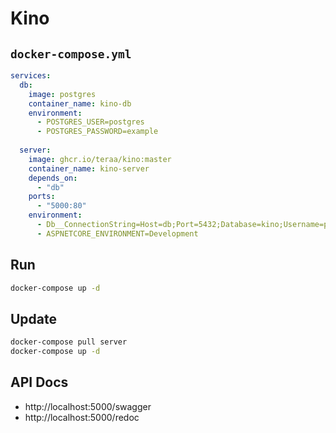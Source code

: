 ﻿# Kino

## `docker-compose.yml`
```yml
services:
  db:
    image: postgres
    container_name: kino-db
    environment:
      - POSTGRES_USER=postgres
      - POSTGRES_PASSWORD=example
  
  server:
    image: ghcr.io/teraa/kino:master
    container_name: kino-server
    depends_on:
      - "db"
    ports:
      - "5000:80"
    environment:
      - Db__ConnectionString=Host=db;Port=5432;Database=kino;Username=postgres;Password=example;Include Error Detail=true
      - ASPNETCORE_ENVIRONMENT=Development
```

## Run
```sh
docker-compose up -d
```

## Update
```sh
docker-compose pull server
docker-compose up -d
```

## API Docs
- http://localhost:5000/swagger
- http://localhost:5000/redoc

